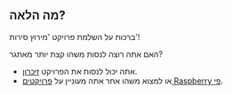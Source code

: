 ## מה הלאה?

ברכות על השלמת פרויקט 'מירוץ סירות'!

האם אתה רוצה לנסות משהו קצת יותר מאתגר?

- אתה יכול לנסות את הפרויקט [זיכרון](https://projects.raspberrypi.org/en/projects/memory).
- או למצוא משהו אחר אתה מעוניין על [פרויקטים Raspberry פי](https://projects.raspberrypi.org/en/).